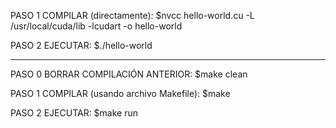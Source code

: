 PASO 1 COMPILAR (directamente):
$nvcc hello-world.cu -L /usr/local/cuda/lib -lcudart -o hello-world

PASO 2 EJECUTAR:
$./hello-world

___________________________________________________________________________________

PASO 0 BORRAR COMPILACIÓN ANTERIOR:
$make clean 

PASO 1 COMPILAR (usando archivo Makefile):
$make

PASO 2 EJECUTAR:
$make run
